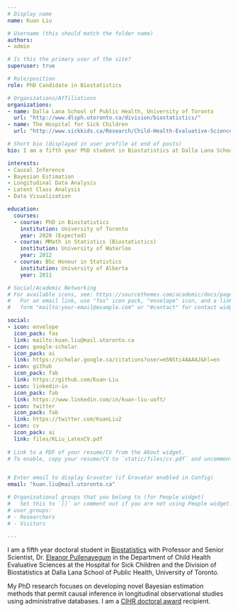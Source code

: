 ```yaml
---
# Display name
name: Kuan Liu

# Username (this should match the folder name)
authors:
- admin

# Is this the primary user of the site?
superuser: true

# Role/position
role: PhD Candidate in Biostatistics

# Organizations/Affiliations
organizations:
- name: Dalla Lana School of Public Health, University of Toronto
  url: "http://www.dlsph.utoronto.ca/division/biostatistics/"
- name: The Hospital for Sick Children
  url: "http://www.sickkids.ca/Research/Child-Health-Evaluative-Sciences/index.html"

# Short bio (displayed in user profile at end of posts)
bio: I am a fifth year PhD student in Biostatistics at Dalla Lana School of Public Health under the supervision of Dr. [Eleanor Pullenayegum](http://www.sickkids.ca/AboutSickKids/Directory/People/P/Eleanor-Pullenayegum-staff-profile.html), a senior scientist at Sickkids.

interests:
- Causal Inference
- Bayesian Estimation
- Longitudinal Data Analysis
- Latent Class Analysis
- Data Visualization

education:
  courses:
  - course: PhD in Biostatistics
    institution: University of Toronto
    year: 2020 (Expected)
  - course: MMath in Statistics (Biostatistics)
    institution: University of Waterloo
    year: 2012
  - course: BSc Honour in Statistics
    institution: University of Alberta
    year: 2011

# Social/Academic Networking
# For available icons, see: https://sourcethemes.com/academic/docs/page-builder/#icons
#   For an email link, use "fas" icon pack, "envelope" icon, and a link in the
#   form "mailto:your-email@example.com" or "#contact" for contact widget.

social:
- icon: envelope
  icon_pack: fas
  link: mailto:kuan.liu@mail.utoronto.ca
- icon: google-scholar
  icon_pack: ai
  link: https://scholar.google.ca/citations?user=m5NSti4AAAAJ&hl=en
- icon: github
  icon_pack: fab
  link: https://github.com/Kuan-Liu
- icon: linkedin-in
  icon_pack: fab
  link: https://www.linkedin.com/in/kuan-liu-uoft/
- icon: twitter
  icon_pack: fab
  link: https://twitter.com/KuanLiu2
- icon: cv
  icon_pack: ai
  link: files/KLiu_LatexCV.pdf
   
# Link to a PDF of your resume/CV from the About widget.
# To enable, copy your resume/CV to `static/files/cv.pdf` and uncomment the lines below.


# Enter email to display Gravatar (if Gravatar enabled in Config)
email: "kuan.liu@mail.utoronto.ca"

# Organizational groups that you belong to (for People widget)
#   Set this to `[]` or comment out if you are not using People widget.
# user_groups:
# - Researchers
# - Visitors

---
```


I am a fifth year doctoral student in [Biostatistics](http://www.dlsph.utoronto.ca/student-profile/liu-kuan/) with Professor and Senior Scientist, Dr. [Eleanor Pullenayegum](http://www.sickkids.ca/AboutSickKids/Directory/People/P/Eleanor-Pullenayegum-staff-profile.html) in the Department of Child Health Evaluative Sciences at the Hospital for Sick Children and the Division of Biostatistics at Dalla Lana School of Public Health, University of Toronto.

My PhD research focuses on developing novel Bayesian estimation methods that permit causal inference in longitudinal observational studies using administrative databases. I am a [CIHR doctoral award](http://webapps.cihr-irsc.gc.ca/funding/Search?p_language=E&p_version=CIHR) recipient. 
